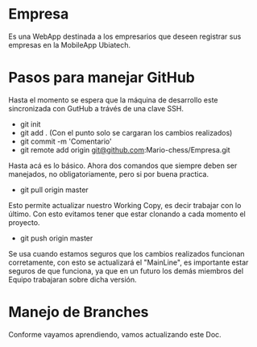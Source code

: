 Empresa
=======

Es una WebApp destinada a los empresarios que deseen registrar sus empresas en la MobileApp Ubiatech.

Pasos para manejar GitHub
=========================

Hasta el momento se espera que la máquina de desarrollo este sincronizada con GutHub a trávés
de una clave SSH.

* git init
* git add . (Con el punto solo se cargaran los cambios realizados)
* git commit -m 'Comentario'
* git remote add origin git@github.com:Mario-chess/Empresa.git

Hasta acá es lo básico. Ahora dos comandos que siempre deben ser manejados, no obligatoriamente, pero si por buena practica.

* git pull origin master

Esto permite actualizar nuestro Working Copy, es decir trabajar con lo último.
Con esto evitamos tener que estar clonando a cada momento el proyecto.

* git push origin master

Se usa cuando estamos seguros que los cambios realizados funcionan corretamente, con esto
se actualizará el "MainLine", es importante estar seguros de que funciona, ya que en un futuro
los demás miembros del Equipo trabajaran sobre dicha versión.

Manejo de Branches
==================

Conforme vayamos aprendiendo, vamos actualizando este Doc.
